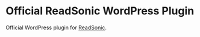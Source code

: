 # Official ReadSonic WordPress Plugin

Official WordPress plugin for [ReadSonic](https://readsonic.io).
